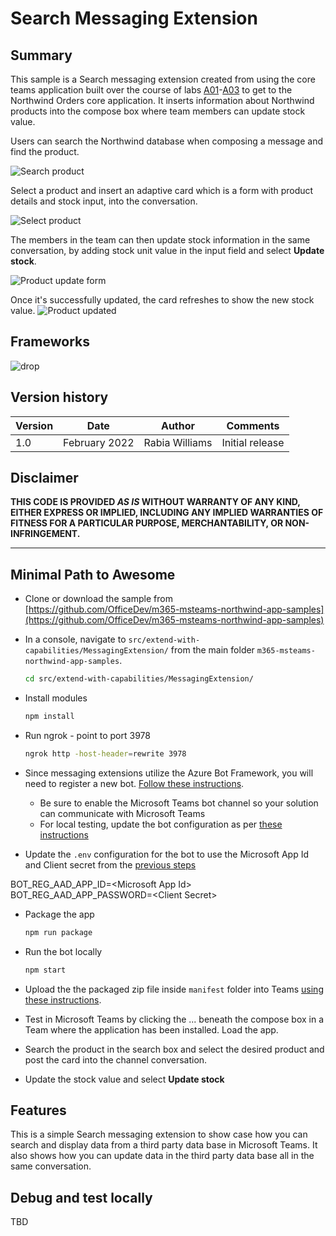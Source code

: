 # Search Messaging Extension

## Summary

This sample is a Search messaging extension created from using the core teams application built over the course of labs [A01](../../../../lab-instructions/aad/A01-begin-app.md)-[A03](../../../../lab-instructions/aad/A03-after-apply-styling.md) to get to the Northwind Orders core application. It inserts information about Northwind products into the compose box where team members can update stock value.

Users can search the Northwind database when composing a message and find the product.

<img src="../../../../assets/06-004-searchproduct.png?raw=true" alt="Search product"/>

Select a product and insert an adaptive card which is a form with product details and stock input, into the conversation.

<img src="../../../../assets/06-005-previewproduct.png?raw=true" alt="Select product"/>

The members in the team can then update stock information in the same conversation, by adding stock unit value in the input field and select **Update stock**.

<img src="../../../../assets/06-007-updatepdt.png?raw=true" alt="Product update form"/>

Once it's successfully updated, the card refreshes to show the new stock value.
<img src="../../../../assets/06-008-updated.png?raw=true" alt="Product updated"/>

## Frameworks

![drop](https://img.shields.io/badge/Bot&nbsp;Framework-4.7-green.svg)


## Version history

Version|Date|Author|Comments
-------|----|----|--------
1.0|February 2022|Rabia Williams|Initial release

## Disclaimer

**THIS CODE IS PROVIDED *AS IS* WITHOUT WARRANTY OF ANY KIND, EITHER EXPRESS OR IMPLIED, INCLUDING ANY IMPLIED WARRANTIES OF FITNESS FOR A PARTICULAR PURPOSE, MERCHANTABILITY, OR NON-INFRINGEMENT.**

---

## Minimal Path to Awesome

- Clone or download the sample from [https://github.com/OfficeDev/m365-msteams-northwind-app-samples](https://github.com/OfficeDev/m365-msteams-northwind-app-samples)

- In a console, navigate to `src/extend-with-capabilities/MessagingExtension/` from the main folder `m365-msteams-northwind-app-samples`.

    ```bash
    cd src/extend-with-capabilities/MessagingExtension/
    ```

- Install modules

    ```bash
    npm install
    ```

- Run ngrok - point to port 3978

    ```bash
    ngrok http -host-header=rewrite 3978
    ```

- Since messaging extensions utilize the Azure Bot Framework, you will need to register a new bot. 
[Follow these instructions](https://github.com/OfficeDev/m365-msteams-northwind-app-samples/blob/main/lab-instructions/aad/MessagingExtension.md#step-1-register-your-web-service-as-an-azure-bot-in-the-bot-framework-in-azure-portal).
  - Be sure to enable the Microsoft Teams bot channel so your solution can communicate with Microsoft Teams
  - For local testing, update the bot configuration as per [these instructions](https://github.com/OfficeDev/m365-msteams-northwind-app-samples/blob/main/lab-instructions/aad/MessagingExtension.md#step-3-update-the-bot-registration-configuration)

- Update the `.env` configuration for the bot to use the Microsoft App Id and Client secret from the [previous steps](https://github.com/OfficeDev/m365-msteams-northwind-app-samples/blob/main/lab-instructions/aad/MessagingExtension.md#step-1-register-your-web-service-as-an-azure-bot-in-the-bot-framework-in-azure-portal)

BOT_REG_AAD_APP_ID=&lt;Microsoft App Id&gt;
BOT_REG_AAD_APP_PASSWORD=&lt;Client Secret&gt;


- Package the app

    ```bash
    npm run package
    ```

- Run the bot locally
    ```bash
    npm start
    ```

- Upload the the packaged zip file inside `manifest` folder into Teams [using these instructions](https://docs.microsoft.com/en-us/microsoftteams/platform/concepts/deploy-and-publish/apps-upload).

- Test in Microsoft Teams by clicking the ... beneath the compose box in a Team where the application has been installed. Load the app.
- Search the product in the search box and select the desired product and post the card into the channel conversation.
- Update the stock value and select **Update stock**

## Features

This is a simple Search messaging extension to show case how you can search and display data from a third party data base in Microsoft Teams. It also shows how you can update data in the third party data base all in the same conversation.

## Debug and test locally

TBD